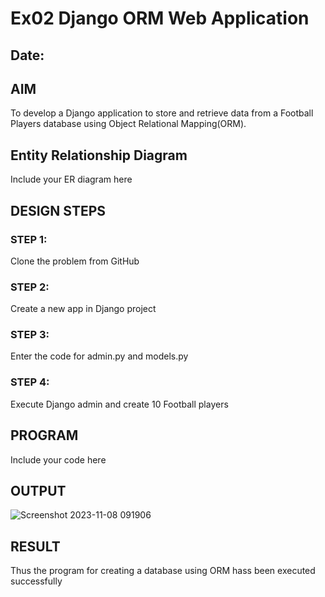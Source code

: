 # Ex02 Django ORM Web Application
## Date: 

## AIM
To develop a Django application to store and retrieve data from a Football Players database using Object Relational Mapping(ORM).

## Entity Relationship Diagram

Include your ER diagram here

## DESIGN STEPS

### STEP 1:
Clone the problem from GitHub

### STEP 2:
Create a new app in Django project

### STEP 3:
Enter the code for admin.py and models.py

### STEP 4:
Execute Django admin and create 10 Football players

## PROGRAM

Include your code here

## OUTPUT

![Screenshot 2023-11-08 091906](https://github.com/Ragavikrishnan/ORM/assets/144870428/2d289af1-361a-46b6-9788-5734cbc9254c)



## RESULT
Thus the program for creating a database using ORM hass been executed successfully
